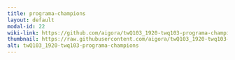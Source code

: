 ```yaml
---
title: programa-champions
layout: default
modal-id: 22
wiki-link: https://github.com/aigora/twQ103_1920-twq103-programa-champions/wiki
thumbnail: https://raw.githubusercontent.com/aigora/twQ103_1920-twq103-programa-champions/master/logo.png
alt: twQ103_1920-twq103-programa-champions
---
```

